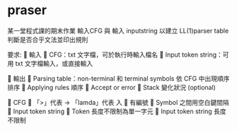 # praser
某一堂程式課的期末作業
輸入CFG 與 輸入 inputstring 以建立 LL(1)parser table 判斷是否合乎文法並印出規則

要求:
 輸入 
 CFG：txt 文字檔，可於執行時輸入檔名 
 Input token string：可用 txt 文字檔輸入，或直接輸入 

 輸出 
 Parsing table：non-terminal 和 terminal symbols 依 CFG 中出現順序排序 
 Applying rules 順序 
 Accept or error 
 Stack 變化狀況 (optional) 

 CFG 
 「>」代表 → 「lamda」代表 入
 有編號 
 Symbol 之間用空白鍵間隔 
 Input token string 
 Token 長度不限制為單一字元 
 Input token string 長度不限制 
